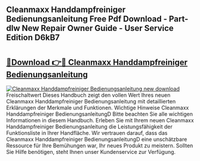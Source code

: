## Cleanmaxx Handdampfreiniger Bedienungsanleitung Free Pdf Download - Part-dlw New Repair Owner Guide - User Service Edition D6kB7

# <h2><a href="http://df5hc1q.blite.top/?on=Cleanmaxx+Handdampfreiniger+Bedienungsanleitung">🔗Download 👉🔴 Cleanmaxx Handdampfreiniger Bedienungsanleitung</a></h2>

[![Cleanmaxx Handdampfreiniger Bedienungsanleitung new download](https://i.imgur.com/lujVjoI.png)](http://df5hc1q.blite.top/?on=Cleanmaxx+Handdampfreiniger+Bedienungsanleitung)
Freischaltwert Dieses Handbuch zeigt den vollen Wert Ihres neuen Cleanmaxx Handdampfreiniger Bedienungsanleitung mit detaillierten Erklärungen der Merkmale und Funktionen. Wichtige Hinweise Cleanmaxx Handdampfreiniger BedienungsanleitungD Bitte beachten Sie alle wichtigen Informationen in diesem Handbuch. Erleben Sie mit Ihrem neuen Cleanmaxx Handdampfreiniger Bedienungsanleitung die Leistungsfähigkeit der Funktionsliste in Ihrer Handfläche. Wir vertrauen darauf, dass das Cleanmaxx Handdampfreiniger BedienungsanleitungD eine unschätzbare Ressource für Ihre Bemühungen war, Ihr neues Produkt zu meistern. Sollten Sie Hilfe benötigen, steht Ihnen unser Kundenservice zur Verfügung.
